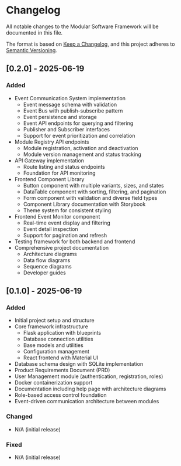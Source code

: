 # Changelog

All notable changes to the Modular Software Framework will be documented in this file.

The format is based on [Keep a Changelog](https://keepachangelog.com/en/1.0.0/),
and this project adheres to [Semantic Versioning](https://semver.org/spec/v2.0.0.html).

## [0.2.0] - 2025-06-19

### Added
- Event Communication System implementation
  - Event message schema with validation
  - Event Bus with publish-subscribe pattern
  - Event persistence and storage
  - Event API endpoints for querying and filtering
  - Publisher and Subscriber interfaces
  - Support for event prioritization and correlation
- Module Registry API endpoints
  - Module registration, activation and deactivation
  - Module version management and status tracking
- API Gateway implementation
  - Route listing and status endpoints
  - Foundation for API monitoring
- Frontend Component Library
  - Button component with multiple variants, sizes, and states
  - DataTable component with sorting, filtering, and pagination
  - Form component with validation and diverse field types
  - Component Library documentation with Storybook
  - Theme system for consistent styling
- Frontend Event Monitor component
  - Real-time event display and filtering
  - Event detail inspection
  - Support for pagination and refresh
- Testing framework for both backend and frontend
- Comprehensive project documentation
  - Architecture diagrams
  - Data flow diagrams
  - Sequence diagrams
  - Developer guides

## [0.1.0] - 2025-06-19

### Added
- Initial project setup and structure
- Core framework infrastructure
  - Flask application with blueprints
  - Database connection utilities
  - Base models and utilities
  - Configuration management
  - React frontend with Material UI
- Database schema design with SQLite implementation
- Product Requirements Document (PRD)
- User Management module (authentication, registration, roles)
- Docker containerization support
- Documentation including help page with architecture diagrams
- Role-based access control foundation
- Event-driven communication architecture between modules

### Changed
- N/A (initial release)

### Fixed
- N/A (initial release)
